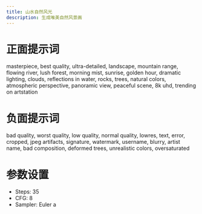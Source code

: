 ```yaml
---
title: 山水自然风光
description: 生成唯美自然风景画
---
```

# 正面提示词

masterpiece, best quality, ultra-detailed, landscape, mountain range, flowing river, lush forest, morning mist, sunrise, golden hour, dramatic lighting, clouds, reflections in water, rocks, trees, natural colors, atmospheric perspective, panoramic view, peaceful scene, 8k uhd, trending on artstation

# 负面提示词

bad quality, worst quality, low quality, normal quality, lowres, text, error, cropped, jpeg artifacts, signature, watermark, username, blurry, artist name, bad composition, deformed trees, unrealistic colors, oversaturated

# 参数设置

- Steps: 35
- CFG: 8
- Sampler: Euler a
